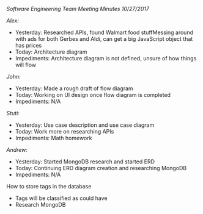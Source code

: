_Software Engineering Team Meeting Minutes 10/27/2017_

_Alex:_

 - Yesterday: Researched APIs, found Walmart food stuffMessing around with ads for both Gerbes and Aldi, can get a big JavaScript object that has prices
 - Today: Architecture diagram
 - Impediments: Architecture diagram is not defined, unsure of how things will flow

_John:_

 - Yesterday: Made a rough draft of flow diagram
 - Today: Working on UI design once flow diagram is completed
 - Impediments: N/A

_Stuti:_

 - Yesterday: Use case description and use case diagram
 - Today: Work more on researching APIs
 - Impediments: Math homework

_Andrew:_
 - Yesterday: Started MongoDB research and started ERD
 - Today: Continuing ERD diagram creation and researching MongoDB
 - Impediments: N/A

How to store tags in the database
- Tags will be classified as could have
- Research MongoDB
